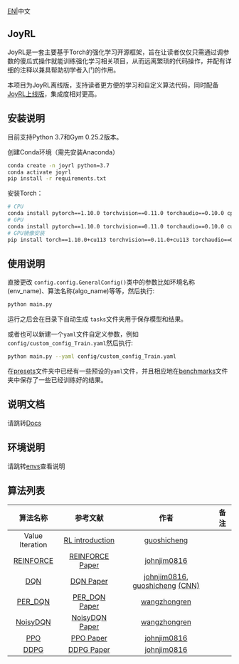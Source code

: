 [EN](./README.md)|中文

## JoyRL

JoyRL是一套主要基于Torch的强化学习开源框架，旨在让读者仅仅只需通过调参数的傻瓜式操作就能训练强化学习相关项目，从而远离繁琐的代码操作，并配有详细的注释以兼具帮助初学者入门的作用。

本项目为JoyRL离线版，支持读者更方便的学习和自定义算法代码，同时配备[JoyRL上线版](https://github.com/datawhalechina/joyrl)，集成度相对更高。

## 安装说明

目前支持Python 3.7和Gym 0.25.2版本。

创建Conda环境（需先安装Anaconda）
```bash
conda create -n joyrl python=3.7
conda activate joyrl
pip install -r requirements.txt
```
安装Torch：

```bash
# CPU
conda install pytorch==1.10.0 torchvision==0.11.0 torchaudio==0.10.0 cpuonly -c pytorch
# GPU
conda install pytorch==1.10.0 torchvision==0.11.0 torchaudio==0.10.0 cudatoolkit=11.3 -c pytorch -c conda-forge
# GPU镜像安装
pip install torch==1.10.0+cu113 torchvision==0.11.0+cu113 torchaudio==0.10.0 --extra-index-url https://download.pytorch.org/whl/cu113
```
## 使用说明

直接更改 `config.config.GeneralConfig()`类中的参数比如环境名称(env_name)、算法名称(algo_name)等等，然后执行:
```bash
python main.py
```
运行之后会在目录下自动生成 `tasks`文件夹用于保存模型和结果。

或者也可以新建一个`yaml`文件自定义参数，例如 `config/custom_config_Train.yaml`然后执行:
```bash
python main.py --yaml config/custom_config_Train.yaml
```
在[presets](./presets/)文件夹中已经有一些预设的`yaml`文件，并且相应地在[benchmarks](./benchmarks/)文件夹中保存了一些已经训练好的结果。

## 说明文档

请跳转[Docs](./docs/README.md)

## 环境说明

请跳转[envs](./envs/README.md)查看说明

## 算法列表

|    算法名称     |                           参考文献                           |                     作者                      | 备注 |
| :-------------: | :----------------------------------------------------------: | :-------------------------------------------: | :--: |
| Value Iteration | [RL introduction](https://web.stanford.edu/class/psych209/Readings/SuttonBartoIPRLBook2ndEd.pdf) |   [guoshicheng](https://github.com/gsc579)    |      |
| [REINFORCE](./algos/REINFORCE/) | [REINFORCE Paper](http://www.cs.toronto.edu/~tingwuwang/REINFORCE.pdf) | [johnjim0816](https://github.com/johnjim0816) |       |
|  [DQN](./algos/DQN/)   | [DQN Paper](https://www.cs.toronto.edu/~vmnih/docs/dqn.pdf)  | [johnjim0816](https://github.com/johnjim0816), [guoshicheng](https://github.com/gsc579) [(CNN)](./algos/DQN/) |      |
| [PER_DQN](./algos/PER_DQN/) | [PER_DQN Paper](https://arxiv.org/pdf/1511.05952) | [wangzhongren](https://github.com/wangzhongren-code) |       |
| [NoisyDQN](./algos/NoisyDQN/) | [NoisyDQN Paper](https://arxiv.org/pdf/1706.10295.pdf) | [wangzhongren](https://github.com/wangzhongren-code) |       |
| [PPO](./algos/PPO/) | [PPO Paper](https://arxiv.org/abs/1707.06347) | [johnjim0816](https://github.com/johnjim0816) |       |
| [DDPG](./algos/DDPG/) | [DDPG Paper](https://arxiv.org/abs/1509.02971) | [johnjim0816](https://github.com/johnjim0816) |       |